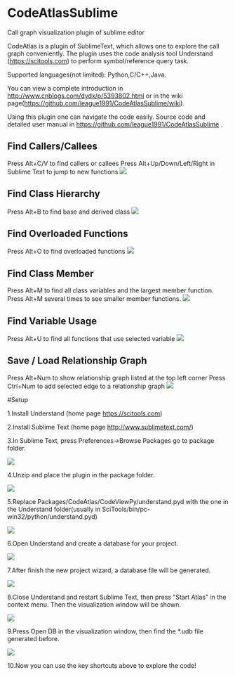 # CodeAtlasSublime
Call graph visualization plugin of sublime editor

CodeAtlas is a plugin of SublimeText, which allows one to explore the call graph conveniently. The plugin uses the code analysis tool Understand (https://scitools.com) to perform symbol/reference query task.

Supported languages(not limited): Python,C/C++,Java. 

You can view a complete introduction in http://www.cnblogs.com/dydx/p/5393802.html or in the wiki page(https://github.com/league1991/CodeAtlasSublime/wiki).

Using this plugin one can navigate the code easily.
Source code and detailed user manual in https://github.com/league1991/CodeAtlasSublime .
 
Find Callers/Callees
--------------------

Press Alt+C/V to find callers or callees
Press Alt+Up/Down/Left/Right in Sublime Text to jump to new functions
![](https://github.com/league1991/CodeAtlasSublime/raw/master/ImageCache/call.gif)  
 
Find Class Hierarchy
--------------------

Press Alt+B to find base and derived class
![](https://github.com/league1991/CodeAtlasSublime/raw/master/ImageCache/class.gif)  
 
Find Overloaded Functions
-------------------------

Press Alt+O to find overloaded functions
![](https://github.com/league1991/CodeAtlasSublime/raw/master/ImageCache/overload.gif)  
 
Find Class Member
-----------------

Press Alt+M to find all class variables and the largest member function. 
Press Alt+M several times to see smaller member functions.
![](https://github.com/league1991/CodeAtlasSublime/raw/master/ImageCache/member.gif)  
 
Find Variable Usage
-------------------

Press Alt+U to find all functions that use selected variable
![](https://github.com/league1991/CodeAtlasSublime/raw/master/ImageCache/usage.gif)  
 
Save / Load Relationship Graph
------------------------------

Press Alt+Num to show relationship graph listed at the top left corner
Press Ctrl+Num to add selected edge to a relationship graph
![](https://github.com/league1991/CodeAtlasSublime/raw/master/ImageCache/graph.gif)  

#Setup

1.Install Understand (home page https://scitools.com)

2.Install Sublime Text (home page http://www.sublimetext.com/)

3.In Sublime Text, press Preferences->Browse Packages go to package folder. 

![](https://github.com/league1991/CodeAtlasSublime/raw/master/ImageCache/setup/1.png)  

4.Unzip and place the plugin in the package folder. 

![](https://github.com/league1991/CodeAtlasSublime/raw/master/ImageCache/setup/2.png)  

5.Replace Packages/CodeAtlas/CodeViewPy/understand.pyd with the one in the Understand folder(usually in SciTools/bin/pc-win32/python/understand.pyd) 

![](https://github.com/league1991/CodeAtlasSublime/raw/master/ImageCache/setup/3.png)  

6.Open Understand and create a database for your project. 

![](https://github.com/league1991/CodeAtlasSublime/raw/master/ImageCache/setup/4.png)  

7.After finish the new project wizard, a database file will be generated. 

![](https://github.com/league1991/CodeAtlasSublime/raw/master/ImageCache/setup/5.png)  

8.Close Understand and restart Sublime Text, then press "Start Atlas" in the context menu. Then the visualization window will be shown. 

![](https://github.com/league1991/CodeAtlasSublime/raw/master/ImageCache/setup/6.png)  

9.Press Open DB in the visualization window, then find the *.udb file generated before. 

![](https://github.com/league1991/CodeAtlasSublime/raw/master/ImageCache/setup/7.png)  

10.Now you can use the key shortcuts above to explore the code!

